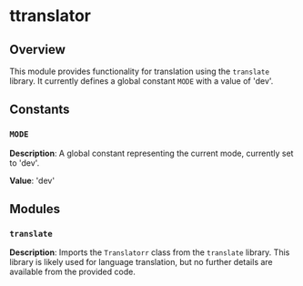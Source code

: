 # ttranslator

## Overview

This module provides functionality for translation using the `translate` library.  It currently defines a global constant `MODE` with a value of 'dev'.


## Constants

### `MODE`

**Description**: A global constant representing the current mode, currently set to 'dev'.

**Value**: 'dev'


## Modules

### `translate`

**Description**: Imports the `Translatorr` class from the `translate` library. This library is likely used for language translation, but no further details are available from the provided code.